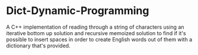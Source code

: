 # Dict-Dynamic-Programming
A C++ implementation of reading through a string of characters using an iterative bottom up solution and recursive memoized solution to find if it's possible to insert spaces in order to create English words out of them with a dictionary that's provided. 

